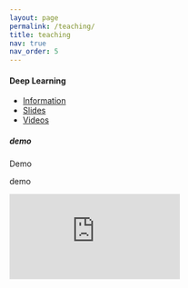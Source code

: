 ```yaml
---
layout: page
permalink: /teaching/
title: teaching
nav: true
nav_order: 5
---
```



<div class="card w-90">
  <div class="card-header">
    <h4 class="card-title">Deep Learning</h4>
    <ul class="nav nav-tabs card-header-tabs">
      <li class="nav-item">
        <a class="nav-link active" href="#info" data-bs-toggle="tab">Information</a>
      </li>
      <li class="nav-item">
        <a class="nav-link" href="#slides" data-bs-toggle="tab">Slides</a>
      </li>
      <li class="nav-item">
        <a class="nav-link" href="#videos" data-bs-toggle="tab">Videos</a>
      </li>
    </ul>
  </div>
  <div class="card-body">
    <div class="tab-content">
      <div class="tab-pane fade show active" id="info">
        <h5 class="card-title">demo</h5>
        <p class="card-text">Demo</p>
      </div>
      <div class="tab-pane fade" id="slides">
        <p class="card-text">demo</p>
      </div>
      <div class="tab-pane fade" id="videos">
          <iframe src="https://www.youtube.com/embed/videoseries?list=PLAkQqIKJRWIaLet_vlLAXIbu0dSYwAPEy" title="YouTube video player" frameborder="0" allow="accelerometer; autoplay; clipboard-write; encrypted-media; gyroscope; picture-in-picture" allowfullscreen></iframe>
      </div>
    </div>
  </div>
</div>
